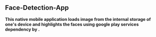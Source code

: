 ## Face-Detection-App
<b>This native mobile application loads image from the internal storage of one's device and highlights the faces using google play services dependency by .<b>
